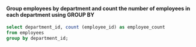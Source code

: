 ####  Group employees by department and count the number of employees in each department using GROUP BY

```sql
select department_id, count (employee_id) as employee_count
from employees
group by department_id;
```